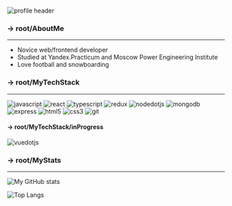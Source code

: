 ![profile header](https://user-images.githubusercontent.com/88783602/169485407-518dfc23-386c-43a3-979f-075d35ba0b58.png)

### -> root/AboutMe
***
- Novice web/frontend developer
- Studied at Yandex.Practicum and Moscow Power Engineering Institute
- Love football and snowboarding

### -> root/MyTechStack
***
![javascript](https://user-images.githubusercontent.com/88783602/169494114-6ce33e63-d2f8-45fa-85d4-bca3b784a59e.png)
![react](https://user-images.githubusercontent.com/88783602/169494136-1ce51e69-c8ac-41a4-940d-7eee2c776d37.png)
![typescript](https://user-images.githubusercontent.com/88783602/191228149-fa21016b-392a-457e-952a-8e214abba961.png)
![redux](https://user-images.githubusercontent.com/88783602/191228080-f93694ed-3e8b-4e11-b73e-63399eacd0ba.png)
![nodedotjs](https://user-images.githubusercontent.com/88783602/169494149-1f7cecae-4137-4608-8b67-5a86a92046be.png)
![mongodb](https://user-images.githubusercontent.com/88783602/169494153-1693da59-b4ee-433b-91f4-9d96364eb616.png)
![express](https://user-images.githubusercontent.com/88783602/169494168-66a3fae7-a1a8-4d80-876c-e2a1b304438d.png)
![html5](https://user-images.githubusercontent.com/88783602/169494195-e9b0e850-0710-4d66-871c-2c4bcee4a6d2.png)
![css3](https://user-images.githubusercontent.com/88783602/169494205-c35c8135-7d2d-46e1-b4fd-82cb386082c6.png)
![git](https://user-images.githubusercontent.com/88783602/169494218-afa3491c-ed75-4dbb-b114-f0c0a41b025b.png)
   #### -> root/MyTechStack/inProgress
 ![vuedotjs](https://user-images.githubusercontent.com/88783602/191228109-18c71521-63d3-415f-b740-46c1935c140c.png)

### -> root/MyStats
***
![My GitHub stats](https://github-readme-stats.vercel.app/api?username=GudRom&show_icons=true&theme=dark&hide=contribs&line_height=20)

![Top Langs](https://github-readme-stats.vercel.app/api/top-langs/?username=GudRom&layout=compact&theme=dark)
